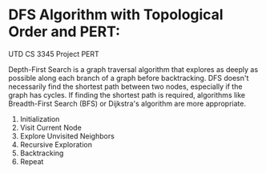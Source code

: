 # DFS Algorithm with Topological Order and PERT:
UTD CS 3345 Project PERT

Depth-First Search is a graph traversal algorithm that explores as deeply as possible along each branch of a graph before backtracking. DFS doesn't necessarily find the shortest path between two nodes, especially if the graph has cycles. If finding the shortest path is required, algorithms like Breadth-First Search (BFS) or Dijkstra's algorithm are more appropriate.

1. Initialization
2. Visit Current Node
3. Explore Unvisited Neighbors
4. Recursive Exploration
5. Backtracking
6. Repeat
